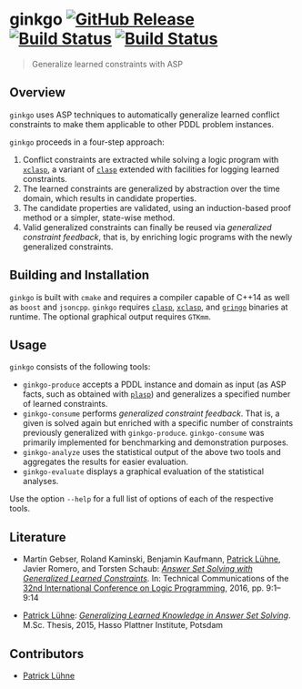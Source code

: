 # ginkgo [![GitHub Release](https://img.shields.io/github/release/potassco/ginkgo.svg?maxAge=3600)](https://github.com/potassco/ginkgo/releases) [![Build Status](https://img.shields.io/travis/potassco/ginkgo/master.svg?maxAge=3600&label=build (master))](https://travis-ci.org/potassco/ginkgo?branch=master) [![Build Status](https://img.shields.io/travis/potassco/ginkgo/develop.svg?maxAge=3600&label=build (develop))](https://travis-ci.org/potassco/ginkgo?branch=develop)

> Generalize learned constraints with ASP

## Overview

`ginkgo` uses ASP techniques to automatically generalize learned conflict constraints to make them applicable to other PDDL problem instances.

`ginkgo` proceeds in a four-step approach:

1. Conflict constraints are extracted while solving a logic program with [`xclasp`](https://github.com/potassco/xclasp), a variant of [`clasp`](https://github.com/potassco/clasp) extended with facilities for logging learned constraints.
1. The learned constraints are generalized by abstraction over the time domain, which results in candidate properties.
1. The candidate properties are validated, using an induction-based proof method or a simpler, state-wise method.
1. Valid generalized constraints can finally be reused via *generalized constraint feedback*, that is, by enriching logic programs with the newly generalized constraints.

## Building and Installation

`ginkgo` is built with `cmake` and requires a compiler capable of C++14 as well as `boost` and `jsoncpp`.
`ginkgo` requires [`clasp`](https://github.com/potassco/clasp), [`xclasp`](https://github.com/potassco/xclasp), and [`gringo`](https://github.com/potassco/clingo) binaries at runtime.
The optional graphical output requires `GTKmm`.

## Usage

`ginkgo` consists of the following tools:

* `ginkgo-produce` accepts a PDDL instance and domain as input (as ASP facts, such as obtained with [`plasp`](http://potassco.sourceforge.net/labs.html#plasp)) and generalizes a specified number of learned constraints.
* `ginkgo-consume` performs *generalized constraint feedback*. That is, a given is solved again but enriched with a specific number of constraints previously generalized with `ginkgo-produce`. `ginkgo-consume` was primarily implemented for benchmarking and demonstration purposes.
* `ginkgo-analyze` uses the statistical output of the above two tools and aggregates the results for easier evaluation.
* `ginkgo-evaluate` displays a graphical evaluation of the statistical analyses.

Use the option ```--help``` for a full list of options of each of the respective tools.

## Literature

* Martin Gebser, Roland Kaminski, Benjamin Kaufmann, [Patrick Lühne](https://www.luehne.de), Javier Romero, and Torsten Schaub: [*Answer Set Solving with Generalized Learned Constraints*](http://software.imdea.org/Conferences/ICLP2016/Proceedings/ICLP-TCs/p09-gebser.pdf). In: Technical Communications of the [32nd International Conference on Logic Programming](http://software.imdea.org/Conferences/ICLP2016/), 2016, pp. 9:1–9:14

* [Patrick Lühne](https://www.luehne.de): [*Generalizing Learned Knowledge in Answer Set Solving*](https://www.luehne.de/theses/generalizing-learned-knowledge-in-answer-set-solving.pdf). M.Sc. Thesis, 2015, Hasso Plattner Institute, Potsdam

## Contributors

* [Patrick Lühne](https://www.luehne.de)
